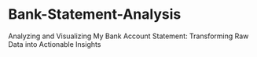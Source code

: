 # Bank-Statement-Analysis
Analyzing and Visualizing My Bank Account Statement: Transforming Raw Data into Actionable Insights
